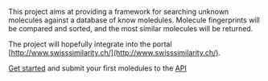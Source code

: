 

This project aims at providing a framework for searching unknown molecules against a database of know moledules.
Molecule fingerprints will be compared and sorted, and the most similar molecules will be returned.

The project will hopefully integrate into the portal [http://www.swisssimilarity.ch/](http://www.swisssimilarity.ch/).

[Get started](getting_started.md) and submit your first moledules to the [API](api.md)